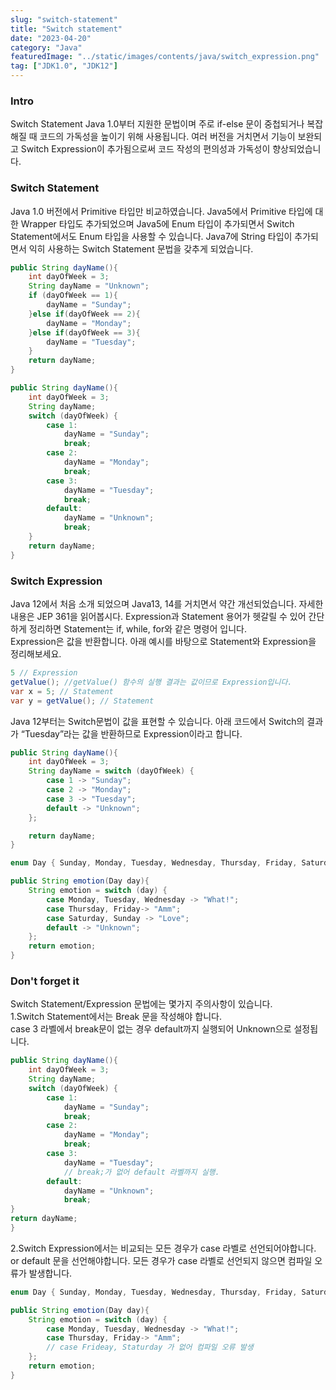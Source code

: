 ```yaml
---
slug: "switch-statement"
title: "Switch statement"
date: "2023-04-20"
category: "Java"
featuredImage: "../static/images/contents/java/switch_expression.png"
tag: ["JDK1.0", "JDK12"]
---
```

### Intro
Switch Statement Java 1.0부터 지원한 문법이며 주로 if-else 문이 중첩되거나 복잡해질 때 코드의 가독성을 높이기 위해 사용됩니다. 여러 버전을 거치면서 기능이 보완되고 Switch Expression이 추가됨으로써 코드 작성의 편의성과 가독성이 향상되었습니다.

### Switch Statement
Java 1.0 버전에서 Primitive 타입만 비교하였습니다. 
Java5에서 Primitive 타입에 대한 Wrapper 타입도 추가되었으며 Java5에 Enum 타입이 추가되면서 Switch Statement에서도 Enum 타입을 사용할 수 있습니다.
Java7에 String 타입이 추가되면서 익히 사용하는 Switch Statement 문법을 갖추게 되었습니다.

```java
public String dayName(){
    int dayOfWeek = 3;
    String dayName = "Unknown";
    if (dayOfWeek == 1){
        dayName = "Sunday";
    }else if(dayOfWeek == 2){
        dayName = "Monday";
    }else if(dayOfWeek == 3){
        dayName = "Tuesday";
    }
    return dayName;
}
```

```java
public String dayName(){
    int dayOfWeek = 3;
    String dayName;
    switch (dayOfWeek) {
        case 1:
            dayName = "Sunday";
            break;
        case 2:
            dayName = "Monday";
            break;
        case 3:
            dayName = "Tuesday";
            break;
        default:
            dayName = "Unknown";
            break;
    }
    return dayName;
}
```
### Switch Expression

Java 12에서 처음 소개 되었으며 Java13, 14를 거치면서 약간 개선되었습니다.  자세한 내용은 JEP 361을 읽어봅시다.
Expression과 Statement 용어가 헷갈릴 수 있어 간단하게 정리하면 Statement는 if, while, for와 같은 명령어 입니다.  
Expression은 값을 반환합니다. 아래 예시를 바탕으로 Statement와 Expression을 정리해보세요.

```java
5 // Expression
getValue(); //getValue() 함수의 실행 결과는 값이므로 Expression입니다. 
var x = 5; // Statement
var y = getValue(); // Statement
```

Java 12부터는 Switch문법이 값을 표현할 수 있습니다. 아래 코드에서 Switch의 결과가 “Tuesday”라는 값을 반환하므로 Expression이라고 합니다.

```java
public String dayName(){
    int dayOfWeek = 3;
    String dayName = switch (dayOfWeek) {
        case 1 -> "Sunday";
        case 2 -> "Monday";
        case 3 -> "Tuesday";
        default -> "Unknown";
    };

    return dayName;
}

enum Day { Sunday, Monday, Tuesday, Wednesday, Thursday, Friday, Saturday }

public String emotion(Day day){
    String emotion = switch (day) {
        case Monday, Tuesday, Wednesday -> "What!";
        case Thursday, Friday-> "Amm";
        case Saturday, Sunday -> "Love";
        default -> "Unknown";
    };
    return emotion;
}

```

### Don't forget it

Switch Statement/Expression 문법에는 몇가지 주의사항이 있습니다.  
1.Switch Statement에서는 Break 문을 작성해야 합니다.  
case 3 라벨에서 break문이 없는 경우 default까지 실행되어 Unknown으로 설정됩니다. 
```java
public String dayName(){
    int dayOfWeek = 3;
    String dayName;
    switch (dayOfWeek) {
        case 1:
            dayName = "Sunday";
            break;
        case 2:
            dayName = "Monday";
            break;
        case 3:
            dayName = "Tuesday";
            // break;가 없어 default 라벨까지 실행.
        default:
            dayName = "Unknown";
            break;
}
return dayName;
}
```
2.Switch Expression에서는 비교되는 모든 경우가 case 라벨로 선언되어야합니다. or default 문을 선언해야합니다.
모든 경우가 case 라벨로 선언되지 않으면 컴파일 오류가 발생합니다.
```java
enum Day { Sunday, Monday, Tuesday, Wednesday, Thursday, Friday, Saturday }

public String emotion(Day day){
    String emotion = switch (day) {
        case Monday, Tuesday, Wednesday -> "What!";
        case Thursday, Friday-> "Amm";
        // case Frideay, Staturday 가 없어 컴파일 오류 발생
    };
    return emotion;
}

```